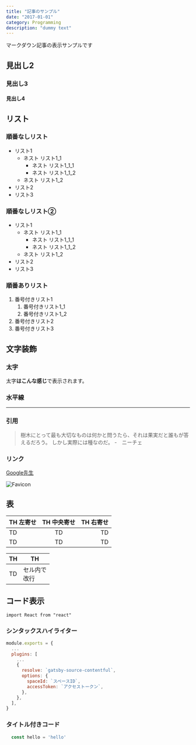 ```yaml
---
title: "記事のサンプル"
date: "2017-01-01"
category: Programming
description: "dummy text"
---
```


マークダウン記事の表示サンプルです

## 見出し2
### 見出し3
#### 見出し4

## リスト
### 順番なしリスト

- リスト1
    - ネスト リスト1_1
        - ネスト リスト1_1_1
        - ネスト リスト1_1_2
    - ネスト リスト1_2
- リスト2
- リスト3

### 順番なしリスト②

* リスト1
    * ネスト リスト1_1
        * ネスト リスト1_1_1
        * ネスト リスト1_1_2
    * ネスト リスト1_2
* リスト2
* リスト3

### 順番ありリスト

1. 番号付きリスト1
    1. 番号付きリスト1_1
    1. 番号付きリスト1_2
1. 番号付きリスト2
1. 番号付きリスト3


## 文字装飾

### 太字
太字**はこんな感じ**で表示されます。

### 水平線
---


### 引用
> 樹木にとって最も大切なものは何かと問うたら、それは果実だと誰もが答えるだろう。
> しかし実際には種なのだ。
> -　ニーチェ


### リンク
[Google先生](https://www.google.co.jp/)

![Favicon](favicon.png)

## 表

| TH 左寄せ | TH 中央寄せ | TH 右寄せ |
| :--- | :---: | ---: |
| TD | TD | TD |
| TD | TD | TD |


|  TH  |  TH  |
| ---- | ---- |
|  TD  |  セル内で<br>改行  |

## コード表示
`import React from "react"`


###  シンタックスハイライター
```javascript
module.exports = {
  ...
  plugins: [
    ...
    {
      resolve: `gatsby-source-contentful`,
      options: {
        spaceId: `スペースID`,
        accessToken: `アクセストークン`,
      },
    },
  ],
}
```

### タイトル付きコード

```javascript:title=test.js
  const hello = 'hello'
```
